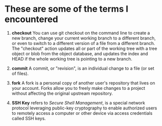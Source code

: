 # These are some of the terms I encountered
1. **checkout**
You can use git checkout on the command line to create a new branch, change your current working branch to a different branch, or even to switch to a different version of a file from a different branch. The "checkout" action updates all or part of the working tree with a tree object or blob from the object database, and updates the index and HEAD if the whole working tree is pointing to a new branch.

2. **commit**
A commit, or "revision", is an individual change to a file (or set of files).

3. **fork**
A fork is a personal copy of another user's repository that lives on your account. Forks allow you to freely make changes to a project without affecting the original upstream repository.

4. **SSH Key** refers to *Secure Shell Management*, is a special network protocol leveraging public-key cryptography to enable authorized users to remotely access a computer or other device via access credentials called SSH keys.
